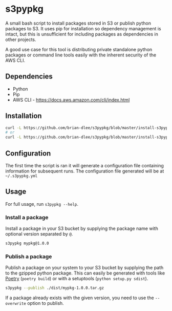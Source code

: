 # s3pypkg

A small bash script to install packages stored in S3 or publish python packages to S3.
It uses pip for installation so dependency management is intact, but this is unsufficient for including packages
as dependencies in other projects.

A good use case for this tool is distributing private standalone python packages or command line tools 
easily with the inherent security of the AWS CLI.

## Dependencies
 * Python
 * Pip
 * AWS CLI - https://docs.aws.amazon.com/cli/index.html

## Installation

```bash
curl -L https://github.com/brian-dlee/s3pypkg/blob/master/install-s3pypkg.sh | bash
# or
curl -L https://github.com/brian-dlee/s3pypkg/blob/master/install-s3pypkg.sh | INSTALL_PREFIX=/home/auserhasnoname/.local/bin bash
```

## Configuration

The first time the script is ran it will generate a configuration file containing information for subsequent runs.
The configuration file generated will be at `~/.s3pypkg.yml`

## Usage

For full usage, run `s3pypkg --help`.

### Install a package

Install a package in your S3 bucket by supplying the package name with optional version separated by `@`.
```bash
s3pypkg mypkg@1.0.0
```

### Publish a package

Publish a package on your system to your S3 bucket by supplying the path to the gzipped python package. This can easily be generated with tools like [Poetry](https://python-poetry.org/) (`poetry build`) or with a setuptools (`python setup.py sdist`).
```bash
s3pypkg --publish ./dist/mypkg-1.0.0.tar.gz
```

If a package already exists with the given version, you need to use the `--overwrite` option to publish.
